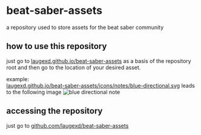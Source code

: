 # beat-saber-assets
a repository used to store assets for the beat saber community

## how to use this repository
just go to [laugexd.github.io/beat-saber-assets](https://laugexd.github.io/beat-saber-assets/) as a basis of the repository root and then go to the location of your desired asset.

example:  
[laugexd.github.io/beat-saber-assets/icons/notes/blue-directional.svg](https://laugexd.github.io/beat-saber-assets/icons/notes/blue-directional.svg) leads to the following image
![blue directional note](https://laugexd.github.io/beat-saber-assets/icons/notes/blue-directional.svg)

## accessing the repository
just go to [github.com/laugexd/beat-saber-assets](https://github.com/laugexd/beat-saber-assets/)